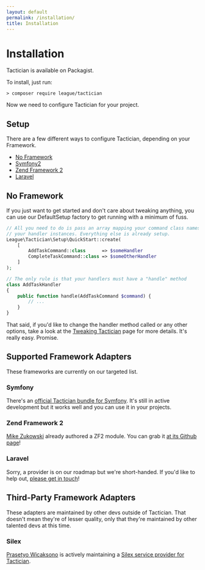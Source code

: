 ```yaml
---
layout: default
permalink: /installation/
title: Installation
---
```


# Installation

Tactician is available on Packagist.

To install, just run:

    > composer require league/tactician

Now we need to configure Tactician for your project.

## Setup
There are a few different ways to configure Tactician, depending on your Framework.

- [No Framework](#no-framework)
- [Symfony2](#symfony2)
- [Zend Framework 2](#zend-framework-2)
- [Laravel](#laravel)

## No Framework

If you just want to get started and don't care about tweaking anything, you can use our DefaultSetup factory to get running with a minimum of fuss.

~~~ php
// All you need to do is pass an array mapping your command class names to
// your handler instances. Everything else is already setup.
League\Tactician\Setup\QuickStart::create(
    [
        AddTaskCommand::class      => $someHandler
        CompleteTaskCommand::class => $someOtherHandler
    ]
);

// The only rule is that your handlers must have a "handle" method
class AddTaskHandler
{
    public function handle(AddTaskCommand $command) {
        // ...
    }
}
~~~

That said, if you'd like to change the handler method called or any other options, take a look at the [Tweaking Tactician](/tweaking-tactician) page for more details. It's really easy. Promise.

## Supported Framework Adapters
These frameworks are currently on our targeted list.

### Symfony
There's an [official Tactician bundle for Symfony](https://github.com/thephpleague/tactician-bundle). It's still in active development but it works well and you can use it in your projects.

### Zend Framework 2
[Mike Zukowski](https://github.com/mikemix) already authored a ZF2 module. You can grab it [at its Github page](https://github.com/mikemix/TacticianModule)!

### Laravel
Sorry, a provider is on our roadmap but we're short-handed. If you'd like to help out, [please get in touch](https://github.com/thephpleague/tactician/issues)!

## Third-Party Framework Adapters
These adapters are maintained by other devs outside of Tactician. That doesn't mean they're of lesser quality, only that they're maintained by other talented devs at this time.

### Silex
[Prasetyo Wicaksono](https://github.com/Atriedes) is actively maintaining a [Silex service provider for Tactician](https://github.com/Atriedes/tactician-service-provider).
